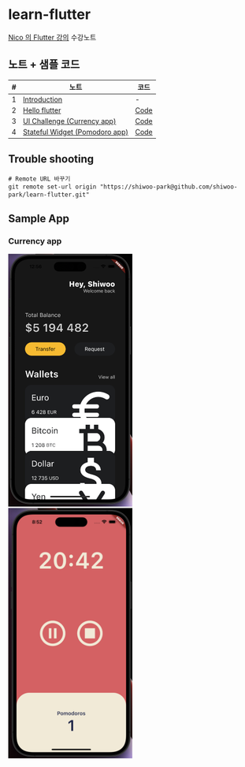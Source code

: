 # learn-flutter

[Nico 의 Flutter 강의](https://nomadcoders.co/flutter-for-beginners) 수강노트

## 노트 + 샘플 코드

| #   | 노트                             | 코드 |
| --- | -------------------------------- | ---- |
| 1   | [Introduction](/docs/1_intro.md) | -    |
| 2   | [Hello flutter](/docs/2_hello_flutter.md) | [Code](/codes/2_hello_flutter.dart) |
| 3   | [UI Challenge (Currency app)](/docs/3_ui_challenge.md) | [Code](/codes/3_ui_challenge/currency_app_main.dart) |
| 4   | [Stateful Widget (Pomodoro app)](/docs/4_stateful_widgets.md) | [Code](/codes/4_pomodoro_app.dart) |

## Trouble shooting

```shell
# Remote URL 바꾸기
git remote set-url origin "https://shiwoo-park@github.com/shiwoo-park/learn-flutter.git"
```

## Sample App

### Currency app

<img src="/resources/currency_app.png" width=50% height=50%>
<img src="/resources/pomodoro_app.png" width=50% height=50%>